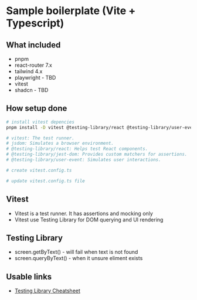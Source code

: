 # Sample boilerplate (Vite + Typescript)

## What included
- pnpm
- react-router 7.x
- tailwind 4.x
- playwright - TBD
- vitest
- shadcn - TBD

## How setup done
```bash
# install vitest depencies
pnpm install -D vitest @testing-library/react @testing-library/user-event @testing-library/jest-dom jsdom

# vitest: The test runner.
# jsdom: Simulates a browser environment.
# @testing-library/react: Helps test React components.
# @testing-library/jest-dom: Provides custom matchers for assertions.
# @testing-library/user-event: Simulates user interactions.

# create vitest.config.ts

# update vitest.config.ts file

```

## Vitest
- Vitest is a test runner. It has assertions and mocking only
- Vitest use Testing Library for DOM querying and UI rendering

## Testing Library
- screen.getByText() - will fail when text is not found
- screen.queryByText() - when it unsure eliment exists

## Usable links
- [Testing Library Cheatsheet](https://testing-library.com/docs/react-testing-library/cheatsheet/)